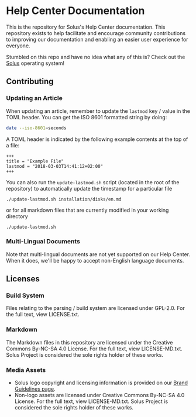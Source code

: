 # Help Center Documentation

This is the repository for Solus's Help Center documentation. This repository exists to help facilitate and encourage community contributions to improving our documentation and enabling an easier user experience for everyone.

Stumbled on this repo and have no idea what any of this is? Check out the [Solus](https://getsol.us) operating system!

## Contributing

### Updating an Article

When updating an article, remember to update the `lastmod` key / value in the TOML header. You can get the ISO 8601 formatted string by doing:

``` bash
date --iso-8601=seconds
```

A TOML header is indicated by the following example contents at the top of a file:

```
+++
title = "Example File"
lastmod = "2018-03-03T14:41:12+02:00"
+++
```

You can also run the `update-lastmod.sh` script (located in the root of the repository) to automatically update the timestamp for a particular file

```
./update-lastmod.sh installation/disks/en.md
```

or for all markdown files that are currently modified in your working directory

```
./update-lastmod.sh
```

### Multi-Lingual Documents

Note that multi-lingual documents are not yet supported on our Help Center. When it does, we'll be happy to accept non-English language documents.

## Licenses

### Build System

Files relating to the parsing / build system are licensed under GPL-2.0. For the full text, view LICENSE.txt.

### Markdown

The Markdown files in this repository are licensed under the Creative Commons By-NC-SA 4.0 License. For the full text, view LICENSE-MD.txt. Solus Project is considered the sole rights holder of these works.

### Media Assets

- Solus logo copyright and licensing information is provided on our [Brand Guidelines page](https://getsol.us/branding).
- Non-logo assets are licensed under Creative Commons By-NC-SA 4.0 License. For the full text, view LICENSE-MD.txt. Solus Project is considered the sole rights holder of these works.